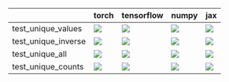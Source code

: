 |                     | torch                                                                                                                                                                                  | tensorflow                                                                                                                                                                             | numpy                                                                                                                                                                                  | jax                                                                                                                                                                                |
|:--------------------|:---------------------------------------------------------------------------------------------------------------------------------------------------------------------------------------|:---------------------------------------------------------------------------------------------------------------------------------------------------------------------------------------|:---------------------------------------------------------------------------------------------------------------------------------------------------------------------------------------|:-----------------------------------------------------------------------------------------------------------------------------------------------------------------------------------|
| test_unique_values  | <a href="https://github.com/unifyai/ivy/actions/runs/4463921415/jobs/7839592482" rel="noopener noreferrer" target="_blank"><img src=https://img.shields.io/badge/-success-success></a> | <a href="https://github.com/unifyai/ivy/actions/runs/4463921415/jobs/7839592482" rel="noopener noreferrer" target="_blank"><img src=https://img.shields.io/badge/-success-success></a> | <a href="https://github.com/unifyai/ivy/actions/runs/4463921415/jobs/7839592482" rel="noopener noreferrer" target="_blank"><img src=https://img.shields.io/badge/-success-success></a> | <a href="https://github.com/unifyai/ivy/actions/runs/4463921415/jobs/7839592482" rel="noopener noreferrer" target="_blank"><img src=https://img.shields.io/badge/-failure-red></a> |
| test_unique_inverse | <a href="https://github.com/unifyai/ivy/actions/runs/4463921415/jobs/7839592482" rel="noopener noreferrer" target="_blank"><img src=https://img.shields.io/badge/-failure-red></a>     | <a href="https://github.com/unifyai/ivy/actions/runs/4463921415/jobs/7839592482" rel="noopener noreferrer" target="_blank"><img src=https://img.shields.io/badge/-failure-red></a>     | <a href="https://github.com/unifyai/ivy/actions/runs/4463921415/jobs/7839592482" rel="noopener noreferrer" target="_blank"><img src=https://img.shields.io/badge/-failure-red></a>     | <a href="https://github.com/unifyai/ivy/actions/runs/4463921415/jobs/7839592482" rel="noopener noreferrer" target="_blank"><img src=https://img.shields.io/badge/-failure-red></a> |
| test_unique_all     | <a href="https://github.com/unifyai/ivy/actions/runs/4463921415/jobs/7839592482" rel="noopener noreferrer" target="_blank"><img src=https://img.shields.io/badge/-failure-red></a>     | <a href="https://github.com/unifyai/ivy/actions/runs/4463921415/jobs/7839592482" rel="noopener noreferrer" target="_blank"><img src=https://img.shields.io/badge/-failure-red></a>     | <a href="https://github.com/unifyai/ivy/actions/runs/4463921415/jobs/7839592482" rel="noopener noreferrer" target="_blank"><img src=https://img.shields.io/badge/-failure-red></a>     | <a href="https://github.com/unifyai/ivy/actions/runs/4463921415/jobs/7839592482" rel="noopener noreferrer" target="_blank"><img src=https://img.shields.io/badge/-failure-red></a> |
| test_unique_counts  | <a href="https://github.com/unifyai/ivy/actions/runs/4463921415/jobs/7839592482" rel="noopener noreferrer" target="_blank"><img src=https://img.shields.io/badge/-failure-red></a>     | <a href="https://github.com/unifyai/ivy/actions/runs/4463921415/jobs/7839592482" rel="noopener noreferrer" target="_blank"><img src=https://img.shields.io/badge/-failure-red></a>     | <a href="https://github.com/unifyai/ivy/actions/runs/4463921415/jobs/7839592482" rel="noopener noreferrer" target="_blank"><img src=https://img.shields.io/badge/-failure-red></a>     | <a href="https://github.com/unifyai/ivy/actions/runs/4463921415/jobs/7839592482" rel="noopener noreferrer" target="_blank"><img src=https://img.shields.io/badge/-failure-red></a> |